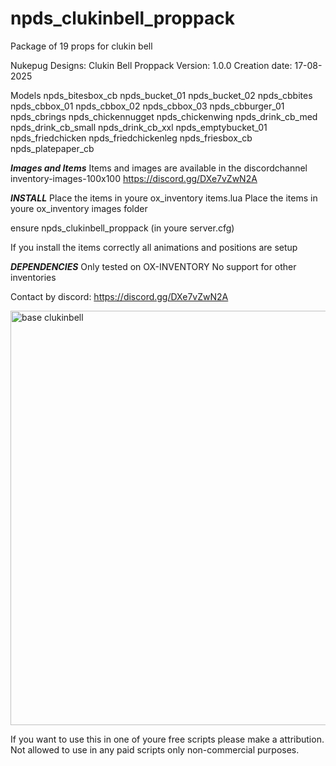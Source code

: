 # npds_clukinbell_proppack
Package of 19 props for clukin bell

Nukepug Designs: Clukin Bell Proppack
Version: 1.0.0 
Creation date: 17-08-2025

Models
npds_bitesbox_cb
npds_bucket_01
npds_bucket_02
npds_cbbites
npds_cbbox_01
npds_cbbox_02
npds_cbbox_03
npds_cbburger_01
npds_cbrings
npds_chickennugget
npds_chickenwing
npds_drink_cb_med
npds_drink_cb_small
npds_drink_cb_xxl
npds_emptybucket_01
npds_friedchicken
npds_friedchickenleg
npds_friesbox_cb
npds_platepaper_cb

***Images and Items***
Items and images are available in the discordchannel inventory-images-100x100
https://discord.gg/DXe7vZwN2A

***INSTALL***
Place the items in youre ox_inventory items.lua
Place the items in youre ox_inventory images folder

ensure npds_clukinbell_proppack (in youre server.cfg)

If you install the items correctly all animations and positions are setup


***DEPENDENCIES***
Only tested on OX-INVENTORY
No support for other inventories


Contact by discord: https://discord.gg/DXe7vZwN2A

<img width="1284" height="663" alt="base clukinbell" src="https://github.com/user-attachments/assets/03001cc5-bc87-4b51-8ad8-90f724b2d333" />


If you want to use this in one of youre free scripts please make a attribution. Not allowed to use in any paid scripts only non-commercial purposes.

